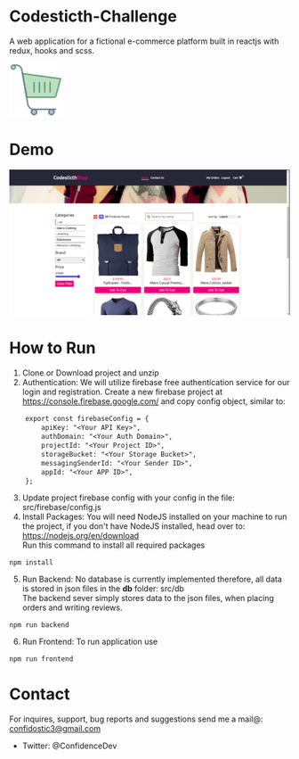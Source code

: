 # Codesticth-Challenge

A web application for a fictional e-commerce platform built in reactjs with redux, hooks and scss.

<img src="https://github.com/ConfidenceDev/Codesticth-Challenge/blob/main/public/logo.png" width="96" alt="icon">

# Demo

<p float="left">
<img src="https://github.com/ConfidenceDev/Codesticth-Challenge/blob/main/src/assets/demo.png" width="900" alt="demo">
</p>

# How to Run

1. Clone or Download project and unzip
2. Authentication: We will utilize firebase free authentication service for our login and registration. Create a new firebase project at <a href="https://console.firebase.google.com/" target="_blank">https://console.firebase.google.com/</a> and copy config object, similar to:

```
    export const firebaseConfig = {
        apiKey: "<Your API Key>",
        authDomain: "<Your Auth Domain>",
        projectId: "<Your Project ID>",
        storageBucket: "<Your Storage Bucket>",
        messagingSenderId: "<Your Sender ID>",
        appId: "<Your APP ID>",
    };
```

3. Update project firebase config with your config in the file: src/firebase/config.js
4. Install Packages: You will need NodeJS installed on your machine to run the project, if you don't have NodeJS installed, head over to: <a href="https://nodejs.org/en/download" target="_blank">https://nodejs.org/en/download</a> <br />
   Run this command to install all required packages

```
npm install
```

5. Run Backend: No database is currently implemented therefore, all data is stored in json files in the <b>db</b> folder: src/db <br />
   The backend sever simply stores data to the json files, when placing orders and writing reviews.

```
npm run backend
```

6. Run Frontend: To run application use

```
npm run frontend
```

# Contact

For inquires, support, bug reports and suggestions send me a mail@: confidostic3@gmail.com

- Twitter: @ConfidenceDev
